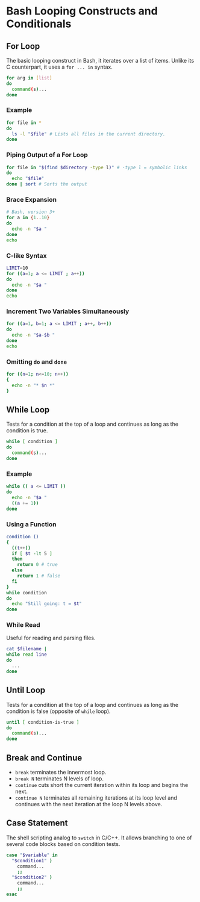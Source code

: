 # Bash Looping Constructs and Conditionals

## For Loop
The basic looping construct in Bash, it iterates over a list of items. Unlike its C counterpart, it uses a `for ... in` syntax.

```bash
for arg in [list]
do
  command(s)...
done
```

### Example
```bash
for file in *
do
  ls -l "$file" # Lists all files in the current directory.
done
```

### Piping Output of a For Loop
```bash
for file in "$(find $directory -type l)" # -type l = symbolic links
do
  echo "$file"
done | sort # Sorts the output
```

### Brace Expansion
```bash
# Bash, version 3+
for a in {1..10}
do
  echo -n "$a "
done
echo
```

### C-like Syntax
```bash
LIMIT=10
for ((a=1; a <= LIMIT ; a++))
do
  echo -n "$a "
done
echo
```

### Increment Two Variables Simultaneously
```bash
for ((a=1, b=1; a <= LIMIT ; a++, b++))
do
  echo -n "$a-$b "
done
echo
```

### Omitting `do` and `done`
```bash
for ((n=1; n<=10; n++))
{
  echo -n "* $n *"
}
```

## While Loop
Tests for a condition at the top of a loop and continues as long as the condition is true.

```bash
while [ condition ]
do
  command(s)...
done
```

### Example
```bash
while (( a <= LIMIT ))
do
  echo -n "$a "
  ((a += 1))
done
```

### Using a Function
```bash
condition ()
{
  ((t++))
  if [ $t -lt 5 ]
  then
    return 0 # true
  else
    return 1 # false
  fi
}
while condition
do
  echo "Still going: t = $t"
done
```

### While Read
Useful for reading and parsing files.

```bash
cat $filename |
while read line
do
  ...
done
```

## Until Loop
Tests for a condition at the top of a loop and continues as long as the condition is false (opposite of `while` loop).

```bash
until [ condition-is-true ]
do
  command(s)...
done
```

## Break and Continue
- `break` terminates the innermost loop.
- `break N` terminates N levels of loop.
- `continue` cuts short the current iteration within its loop and begins the next.
- `continue N` terminates all remaining iterations at its loop level and continues with the next iteration at the loop N levels above.

## Case Statement
The shell scripting analog to `switch` in C/C++. It allows branching to one of several code blocks based on condition tests.

```bash
case "$variable" in
  "$condition1" )
    command...
    ;;
  "$condition2" )
    command...
    ;;
esac
```